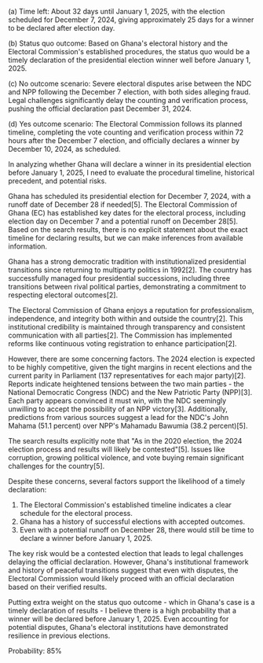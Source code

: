 (a) Time left: About 32 days until January 1, 2025, with the election scheduled for December 7, 2024, giving approximately 25 days for a winner to be declared after election day.

(b) Status quo outcome: Based on Ghana's electoral history and the Electoral Commission's established procedures, the status quo would be a timely declaration of the presidential election winner well before January 1, 2025.

(c) No outcome scenario: Severe electoral disputes arise between the NDC and NPP following the December 7 election, with both sides alleging fraud. Legal challenges significantly delay the counting and verification process, pushing the official declaration past December 31, 2024.

(d) Yes outcome scenario: The Electoral Commission follows its planned timeline, completing the vote counting and verification process within 72 hours after the December 7 election, and officially declares a winner by December 10, 2024, as scheduled.

In analyzing whether Ghana will declare a winner in its presidential election before January 1, 2025, I need to evaluate the procedural timeline, historical precedent, and potential risks.

Ghana has scheduled its presidential election for December 7, 2024, with a runoff date of December 28 if needed[5]. The Electoral Commission of Ghana (EC) has established key dates for the electoral process, including election day on December 7 and a potential runoff on December 28[5]. Based on the search results, there is no explicit statement about the exact timeline for declaring results, but we can make inferences from available information.

Ghana has a strong democratic tradition with institutionalized presidential transitions since returning to multiparty politics in 1992[2]. The country has successfully managed four presidential successions, including three transitions between rival political parties, demonstrating a commitment to respecting electoral outcomes[2].

The Electoral Commission of Ghana enjoys a reputation for professionalism, independence, and integrity both within and outside the country[2]. This institutional credibility is maintained through transparency and consistent communication with all parties[2]. The Commission has implemented reforms like continuous voting registration to enhance participation[2].

However, there are some concerning factors. The 2024 election is expected to be highly competitive, given the tight margins in recent elections and the current parity in Parliament (137 representatives for each major party)[2]. Reports indicate heightened tensions between the two main parties - the National Democratic Congress (NDC) and the New Patriotic Party (NPP)[3]. Each party appears convinced it must win, with the NDC seemingly unwilling to accept the possibility of an NPP victory[3]. Additionally, predictions from various sources suggest a lead for the NDC's John Mahama (51.1 percent) over NPP's Mahamadu Bawumia (38.2 percent)[5].

The search results explicitly note that "As in the 2020 election, the 2024 election process and results will likely be contested"[5]. Issues like corruption, growing political violence, and vote buying remain significant challenges for the country[5].

Despite these concerns, several factors support the likelihood of a timely declaration:

1. The Electoral Commission's established timeline indicates a clear schedule for the electoral process.
2. Ghana has a history of successful elections with accepted outcomes.
3. Even with a potential runoff on December 28, there would still be time to declare a winner before January 1, 2025.

The key risk would be a contested election that leads to legal challenges delaying the official declaration. However, Ghana's institutional framework and history of peaceful transitions suggest that even with disputes, the Electoral Commission would likely proceed with an official declaration based on their verified results.

Putting extra weight on the status quo outcome - which in Ghana's case is a timely declaration of results - I believe there is a high probability that a winner will be declared before January 1, 2025. Even accounting for potential disputes, Ghana's electoral institutions have demonstrated resilience in previous elections.

Probability: 85%